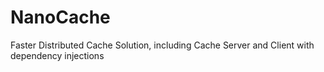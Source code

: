 # NanoCache
 Faster Distributed Cache Solution, including Cache Server and Client with dependency injections
